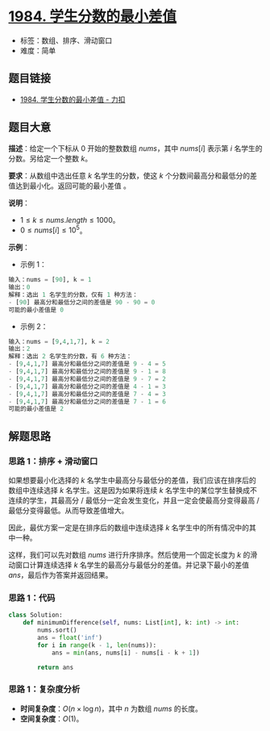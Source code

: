 # [1984. 学生分数的最小差值](https://leetcode.cn/problems/minimum-difference-between-highest-and-lowest-of-k-scores/)

- 标签：数组、排序、滑动窗口
- 难度：简单

## 题目链接

- [1984. 学生分数的最小差值 - 力扣](https://leetcode.cn/problems/minimum-difference-between-highest-and-lowest-of-k-scores/)

## 题目大意

**描述**：给定一个下标从 $0$ 开始的整数数组 $nums$，其中 $nums[i]$ 表示第 $i$ 名学生的分数。另给定一个整数 $k$。

**要求**：从数组中选出任意 $k$ 名学生的分数，使这 $k$ 个分数间最高分和最低分的差值达到最小化。返回可能的最小差值 。

**说明**：

- $1 \le k \le nums.length \le 1000$。
- $0 \le nums[i] \le 10^5$。

**示例**：

- 示例 1：

```python
输入：nums = [90], k = 1
输出：0
解释：选出 1 名学生的分数，仅有 1 种方法：
- [90] 最高分和最低分之间的差值是 90 - 90 = 0
可能的最小差值是 0
```

- 示例 2：

```python
输入：nums = [9,4,1,7], k = 2
输出：2
解释：选出 2 名学生的分数，有 6 种方法：
- [9,4,1,7] 最高分和最低分之间的差值是 9 - 4 = 5
- [9,4,1,7] 最高分和最低分之间的差值是 9 - 1 = 8
- [9,4,1,7] 最高分和最低分之间的差值是 9 - 7 = 2
- [9,4,1,7] 最高分和最低分之间的差值是 4 - 1 = 3
- [9,4,1,7] 最高分和最低分之间的差值是 7 - 4 = 3
- [9,4,1,7] 最高分和最低分之间的差值是 7 - 1 = 6
可能的最小差值是 2
```

## 解题思路

### 思路 1：排序 + 滑动窗口

如果想要最小化选择的 $k$ 名学生中最高分与最低分的差值，我们应该在排序后的数组中连续选择 $k$ 名学生。这是因为如果将连续 $k$ 名学生中的某位学生替换成不连续的学生，其最高分 / 最低分一定会发生变化，并且一定会使最高分变得最高 / 最低分变得最低。从而导致差值增大。

因此，最优方案一定是在排序后的数组中连续选择 $k$ 名学生中的所有情况中的其中一种。

这样，我们可以先对数组 $nums$ 进行升序排序。然后使用一个固定长度为 $k$ 的滑动窗口计算连续选择 $k$ 名学生的最高分与最低分的差值。并记录下最小的差值 $ans$，最后作为答案并返回结果。

### 思路 1：代码

```Python
class Solution:
    def minimumDifference(self, nums: List[int], k: int) -> int:
        nums.sort()
        ans = float('inf')
        for i in range(k - 1, len(nums)):
            ans = min(ans, nums[i] - nums[i - k + 1])

        return ans
```

### 思路 1：复杂度分析

- **时间复杂度**：$O(n \times \log n)$，其中 $n$ 为数组 $nums$ 的长度。
- **空间复杂度**：$O(1)$。
